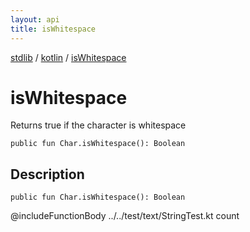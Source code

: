 ```yaml
---
layout: api
title: isWhitespace
---
```

[stdlib](../index.html) / [kotlin](index.html) / [isWhitespace](isWhitespace.html)

# isWhitespace
Returns true if the character is whitespace
```
public fun Char.isWhitespace(): Boolean
```
## Description
```
public fun Char.isWhitespace(): Boolean
```
@includeFunctionBody ../../test/text/StringTest.kt count

